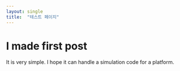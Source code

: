 ```yaml
---
layout: single
title:  "테스트 페이지"
---
```


# I made first post

It is very simple.
I hope it can handle a simulation code for a platform.
